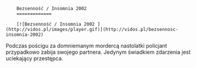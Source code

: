 
        Bezsenność / Insomnia 2002 
        =============
        
        [![Bezsenność / Insomnia 2002 ](http://vidos.pl/images/player.gif)](http://vidos.pl/bezsennosc-insomnia-2002)
        
        
 Podczas pościgu za domniemanym mordercą nastolatki policjant przypadkowo zabija swojego partnera. Jedynym świadkiem zdarzenia jest uciekający przestępca.
    